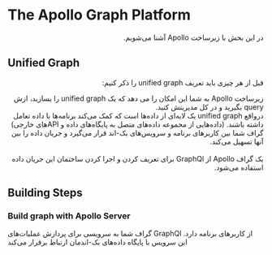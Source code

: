 # The Apollo Graph Platform

<p dir="rtl" style="position:right;">
در این بخش با زیرساخت Apollo آشنا می‌شویم.
</p>

## Unified Graph
<p dir="rtl" style="position:right;">
قبل از هر چیزی باید تعریف unified graph را ذکر کنیم:
<br>
<p dir="rtl" style="position:right;">
زیرساخت Apollo به شما این امکان را می دهد که یک unified graph را بسازید، ازش query بگیرید و در کل مدیریتش کنید. 
<br>
درواقع unified graph یک لایه‌ای از داده‌ها است که کمک می‌کند برنامه‌ها با داده تعامل داشته باشند. (داده‌هایی از محموعه داده‌های متصل به پایگاه‌های داده و APIهای خارجی)
<br>
گراف شما بین کاربرهای برنامه و سرویس‌های بک-اند قرار می‌گیرد و جریان داده را بین آنها تسهیل می‌کند.
<br>
<br>
یک گراف Apollo از GraphQl برای تعریف کردن و اجرا کردن ساختمان این جریان داده استفاده می‌شود.
</p>
</p>

## Building Steps

### Build graph with Apollo Server
<p>
گراف شما به سرویسی برای پردازش عملیات‌های GraphQl از کاربرهای برنامه دارد. این سرویس با پایگاه داده‌های بک-اندمان ارتباط برقرار می‌کند 
</p>